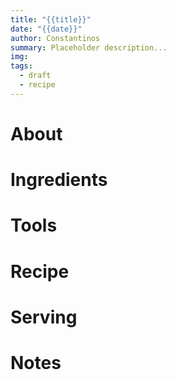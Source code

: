 ```yaml
---
title: "{{title}}"
date: "{{date}}"
author: Constantinos
summary: Placeholder description...
img: 
tags: 
  - draft
  - recipe
---
```


# About 

# Ingredients 

# Tools 

# Recipe 

# Serving 

# Notes 